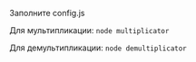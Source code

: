 Заполните config.js

Для мультипликации:
`node multiplicator`

Для демультипликации:
`node demultiplicator`
